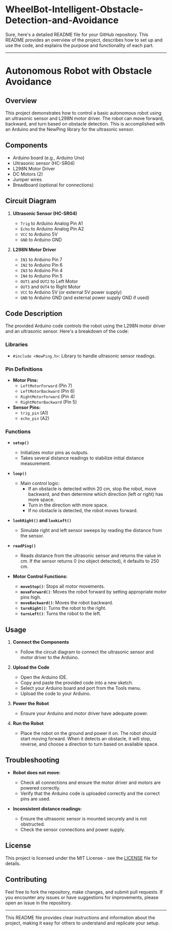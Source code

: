 # WheelBot-Intelligent-Obstacle-Detection-and-Avoidance
Sure, here's a detailed README file for your GitHub repository. This README provides an overview of the project, describes how to set up and use the code, and explains the purpose and functionality of each part.

---

# Autonomous Robot with Obstacle Avoidance

## Overview

This project demonstrates how to control a basic autonomous robot using an ultrasonic sensor and L298N motor driver. The robot can move forward, backward, and turn based on obstacle detection. This is accomplished with an Arduino and the NewPing library for the ultrasonic sensor.

## Components

- Arduino board (e.g., Arduino Uno)
- Ultrasonic sensor (HC-SR04)
- L298N Motor Driver
- DC Motors (2)
- Jumper wires
- Breadboard (optional for connections)

## Circuit Diagram

1. **Ultrasonic Sensor (HC-SR04)**
   - `Trig` to Arduino Analog Pin A1
   - `Echo` to Arduino Analog Pin A2
   - `VCC` to Arduino 5V
   - `GND` to Arduino GND

2. **L298N Motor Driver**
   - `IN1` to Arduino Pin 7
   - `IN2` to Arduino Pin 6
   - `IN3` to Arduino Pin 4
   - `IN4` to Arduino Pin 5
   - `OUT1` and `OUT2` to Left Motor
   - `OUT3` and `OUT4` to Right Motor
   - `VCC` to Arduino 5V (or external 5V power supply)
   - `GND` to Arduino GND (and external power supply GND if used)

## Code Description

The provided Arduino code controls the robot using the L298N motor driver and an ultrasonic sensor. Here's a breakdown of the code:

### Libraries

- `#include <NewPing.h>`: Library to handle ultrasonic sensor readings.

### Pin Definitions

- **Motor Pins:**
  - `LeftMotorForward` (Pin 7)
  - `LeftMotorBackward` (Pin 6)
  - `RightMotorForward` (Pin 4)
  - `RightMotorBackward` (Pin 5)
- **Sensor Pins:**
  - `trig_pin` (A1)
  - `echo_pin` (A2)

### Functions

- **`setup()`**
  - Initializes motor pins as outputs.
  - Takes several distance readings to stabilize initial distance measurement.

- **`loop()`**
  - Main control logic:
    - If an obstacle is detected within 20 cm, stop the robot, move backward, and then determine which direction (left or right) has more space.
    - Turn in the direction with more space.
    - If no obstacle is detected, the robot moves forward.

- **`lookRight()` and `lookLeft()`**
  - Simulate right and left sensor sweeps by reading the distance from the sensor.

- **`readPing()`**
  - Reads distance from the ultrasonic sensor and returns the value in cm. If the sensor returns 0 (no object detected), it defaults to 250 cm.

- **Motor Control Functions:**
  - **`moveStop()`**: Stops all motor movements.
  - **`moveForward()`**: Moves the robot forward by setting appropriate motor pins high.
  - **`moveBackward()`**: Moves the robot backward.
  - **`turnRight()`**: Turns the robot to the right.
  - **`turnLeft()`**: Turns the robot to the left.

## Usage

1. **Connect the Components**
   - Follow the circuit diagram to connect the ultrasonic sensor and motor driver to the Arduino.

2. **Upload the Code**
   - Open the Arduino IDE.
   - Copy and paste the provided code into a new sketch.
   - Select your Arduino board and port from the Tools menu.
   - Upload the code to your Arduino.

3. **Power the Robot**
   - Ensure your Arduino and motor driver have adequate power.

4. **Run the Robot**
   - Place the robot on the ground and power it on. The robot should start moving forward. When it detects an obstacle, it will stop, reverse, and choose a direction to turn based on available space.

## Troubleshooting

- **Robot does not move:**
  - Check all connections and ensure the motor driver and motors are powered correctly.
  - Verify that the Arduino code is uploaded correctly and the correct pins are used.

- **Inconsistent distance readings:**
  - Ensure the ultrasonic sensor is mounted securely and is not obstructed.
  - Check the sensor connections and power supply.

## License

This project is licensed under the MIT License - see the [LICENSE](LICENSE) file for details.

## Contributing

Feel free to fork the repository, make changes, and submit pull requests. If you encounter any issues or have suggestions for improvements, please open an issue in the repository.

---

This README file provides clear instructions and information about the project, making it easy for others to understand and replicate your setup.
